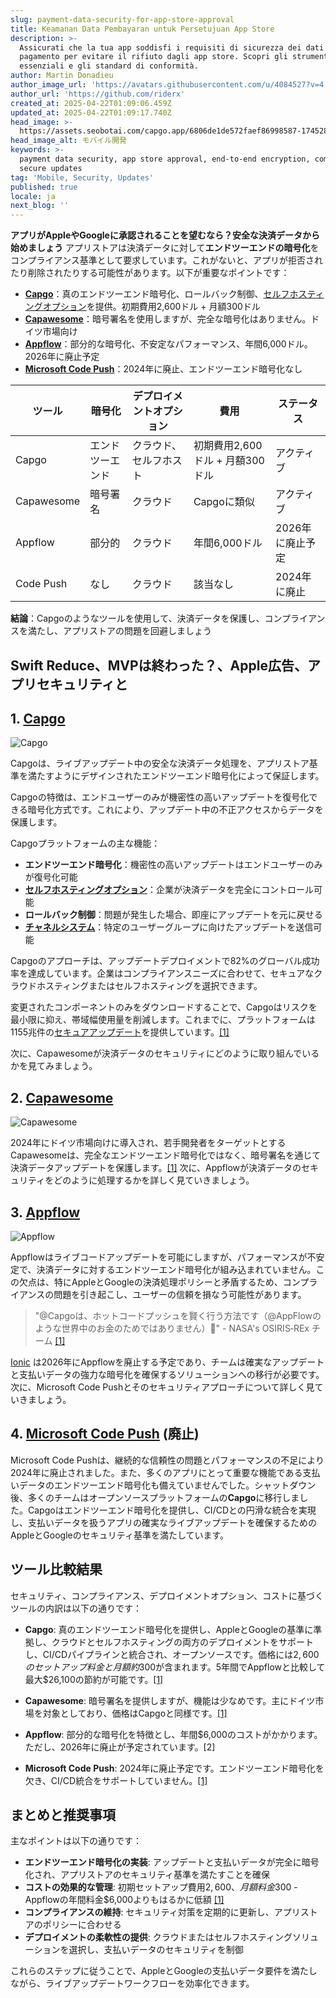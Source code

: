 ```yaml
---
slug: payment-data-security-for-app-store-approval
title: Keamanan Data Pembayaran untuk Persetujuan App Store
description: >-
  Assicurati che la tua app soddisfi i requisiti di sicurezza dei dati di
  pagamento per evitare il rifiuto dagli app store. Scopri gli strumenti
  essenziali e gli standard di conformità.
author: Martin Donadieu
author_image_url: 'https://avatars.githubusercontent.com/u/4084527?v=4'
author_url: 'https://github.com/riderx'
created_at: 2025-04-22T01:09:06.459Z
updated_at: 2025-04-22T01:09:17.740Z
head_image: >-
  https://assets.seobotai.com/capgo.app/6806de1de572faef86998587-1745284157740.jpg
head_image_alt: モバイル開発
keywords: >-
  payment data security, app store approval, end-to-end encryption, compliance,
  secure updates
tag: 'Mobile, Security, Updates'
published: true
locale: ja
next_blog: ''
---
```


**アプリがAppleやGoogleに承認されることを望むなら？安全な決済データから始めましょう** アプリストアは決済データに対して**エンドツーエンドの暗号化**をコンプライアンス基準として要求しています。これがないと、アプリが拒否されたり削除されたりする可能性があります。以下が重要なポイントです：

-   **[Capgo](https://capgoapp/)**：真のエンドツーエンド暗号化、ロールバック制御、[セルフホスティングオプション](https://capgoapp/blog/self-hosted-capgo/)を提供。初期費用2,600ドル + 月額300ドル
-   **[Capawesome](https://capawesomeio/)**：暗号署名を使用しますが、完全な暗号化はありません。ドイツ市場向け
-   **[Appflow](https://ionicio/appflow/live-updates)**：部分的な暗号化、不安定なパフォーマンス、年間6,000ドル。2026年に廃止予定
-   **[Microsoft Code Push](https://wwwredditcom/r/reactnative/comments/1dsorxn/end_of_appcenter_x_codepush_for_2025_march/)**：2024年に廃止、エンドツーエンド暗号化なし

| **ツール** | **暗号化** | **デプロイメントオプション** | **費用** | **ステータス** |
| --- | --- | --- | --- | --- |
| Capgo | エンドツーエンド | クラウド、セルフホスト | 初期費用2,600ドル + 月額300ドル | アクティブ |
| Capawesome | 暗号署名 | クラウド | Capgoに類似 | アクティブ |
| Appflow | 部分的 | クラウド | 年間6,000ドル | 2026年に廃止予定 |
| Code Push | なし | クラウド | 該当なし | 2024年に廃止 |

**結論**：Capgoのようなツールを使用して、決済データを保護し、コンプライアンスを満たし、アプリストアの問題を回避しましょう

## Swift Reduce、MVPは終わった？、Apple広告、アプリセキュリティと

<Steps>

## 1. [Capgo](https://capgoapp/)

![Capgo](https://assetsseobotaicom/capgoapp/6806de1de572faef86998587/3963f7973abbc5791f2fae6e45924907jpg)

Capgoは、ライブアップデート中の安全な決済データ処理を、アプリストア基準を満たすようにデザインされたエンドツーエンド暗号化によって保証します。

Capgoの特徴は、エンドユーザーのみが機密性の高いアップデートを復号化できる暗号化方式です。これにより、アップデート中の不正アクセスからデータを保護します。

Capgoプラットフォームの主な機能：

-   **エンドツーエンド暗号化**：機密性の高いアップデートはエンドユーザーのみが復号化可能
-   **[セルフホスティングオプション](https://capgoapp/blog/self-hosted-capgo/)**：企業が決済データを完全にコントロール可能
-   **ロールバック制御**：問題が発生した場合、即座にアップデートを元に戻せる
-   **[チャネルシステム](https://capgoapp/docs/plugin/cloud-mode/channel-system/)**：特定のユーザーグループに向けたアップデートを送信可能

Capgoのアプローチは、アップデートデプロイメントで82%のグローバル成功率を達成しています。企業はコンプライアンスニーズに合わせて、セキュアなクラウドホスティングまたはセルフホスティングを選択できます。

変更されたコンポーネントのみをダウンロードすることで、Capgoはリスクを最小限に抑え、帯域幅使用量を削減します。これまでに、プラットフォームは1155兆件の[セキュアアップデート](https://capgoapp/docs/plugin/cloud-mode/hybrid-update/)を提供しています。[\[1\]](https://capgoapp/)

次に、Capawesomeが決済データのセキュリティにどのように取り組んでいるかを見てみましょう。

## 2. [Capawesome](https://capawesomeio/)

![Capawesome](https://assetsseobotaicom/capgoapp/6806de1de572faef86998587/04d155e1ac5e3041660c0e8da59e2e54jpg)

2024年にドイツ市場向けに導入され、若手開発者をターゲットとするCapawesomeは、完全なエンドツーエンド暗号化ではなく、暗号署名を通じて決済データアップデートを保護します。[\[1\]](https://capgoapp/) 次に、Appflowが決済データのセキュリティをどのように処理するかを詳しく見ていきましょう。

## 3. [Appflow](https://ionicio/appflow/live-updates)

![Appflow](https://assetsseobotaicom/capgoapp/6806de1de572faef86998587/f6bc7b408415ab449b606f457e137ee1jpg)

Appflowはライブコードアップデートを可能にしますが、パフォーマンスが不安定で、決済データに対するエンドツーエンド暗号化が組み込まれていません。この欠点は、特にAppleとGoogleの決済処理ポリシーと矛盾するため、コンプライアンスの問題を引き起こし、ユーザーの信頼を損なう可能性があります。

> "@Capgoは、ホットコードプッシュを賢く行う方法です（@AppFlowのような世界中のお金のためではありません）🙂" - NASA's OSIRIS‑REx チーム [\[1\]](https://capgoapp/)

[Ionic](https://ionicframeworkcom/) は2026年にAppflowを廃止する予定であり、チームは確実なアップデートと支払いデータの強力な暗号化を確保するソリューションへの移行が必要です。次に、Microsoft Code Pushとそのセキュリティアプローチについて詳しく見ていきましょう。

## 4. [Microsoft Code Push](https://wwwredditcom/r/reactnative/comments/1dsorxn/end_of_appcenter_x_codepush_for_2025_march/) (廃止)

Microsoft Code Pushは、継続的な信頼性の問題とパフォーマンスの不足により2024年に廃止されました。また、多くのアプリにとって重要な機能である支払いデータのエンドツーエンド暗号化も備えていませんでした。シャットダウン後、多くのチームはオープンソースプラットフォームの**Capgo**に移行しました。Capgoはエンドツーエンド暗号化を提供し、CI/CDとの円滑な統合を実現し、支払いデータを扱うアプリの確実なライブアップデートを確保するためのAppleとGoogleのセキュリティ基準を満たしています。

## ツール比較結果

セキュリティ、コンプライアンス、デプロイメントオプション、コストに基づくツールの内訳は以下の通りです：

- **Capgo**: 真のエンドツーエンド暗号化を提供し、AppleとGoogleの基準に準拠し、クラウドとセルフホスティングの両方のデプロイメントをサポートし、CI/CDパイプラインと統合され、オープンソースです。価格には$2,600のセットアップ料金と月額約$300が含まれます。5年間でAppflowと比較して最大$26,100の節約が可能です。[\[1\]](https://capgoapp/)

- **Capawesome**: 暗号署名を提供しますが、機能は少なめです。主にドイツ市場を対象としており、価格はCapgoと同様です。[\[1\]](https://capgoapp/)

- **Appflow**: 部分的な暗号化を特徴とし、年間$6,000のコストがかかります。ただし、2026年に廃止が予定されています。\[2\]

- **Microsoft Code Push**: 2024年に廃止予定です。エンドツーエンド暗号化を欠き、CI/CD統合をサポートしていません。[\[1\]](https://capgoapp/)

## まとめと推奨事項

主なポイントは以下の通りです：

- **エンドツーエンド暗号化の実装**: アップデートと支払いデータが完全に暗号化され、アプリストアのセキュリティ基準を満たすことを確保
- **コストの効果的な管理**: 初期セットアップ費用$2,600、月額料金$300 - Appflowの年間料金$6,000よりもはるかに低額 [\[1\]](https://capgoapp/)
- **コンプライアンスの維持**: セキュリティ対策を定期的に更新し、アプリストアのポリシーに合わせる
- **デプロイメントの柔軟性の提供**: クラウドまたはセルフホスティングソリューションを選択し、支払いデータのセキュリティを制御

これらのステップに従うことで、AppleとGoogleの支払いデータ要件を満たしながら、ライブアップデートワークフローを効率化できます。